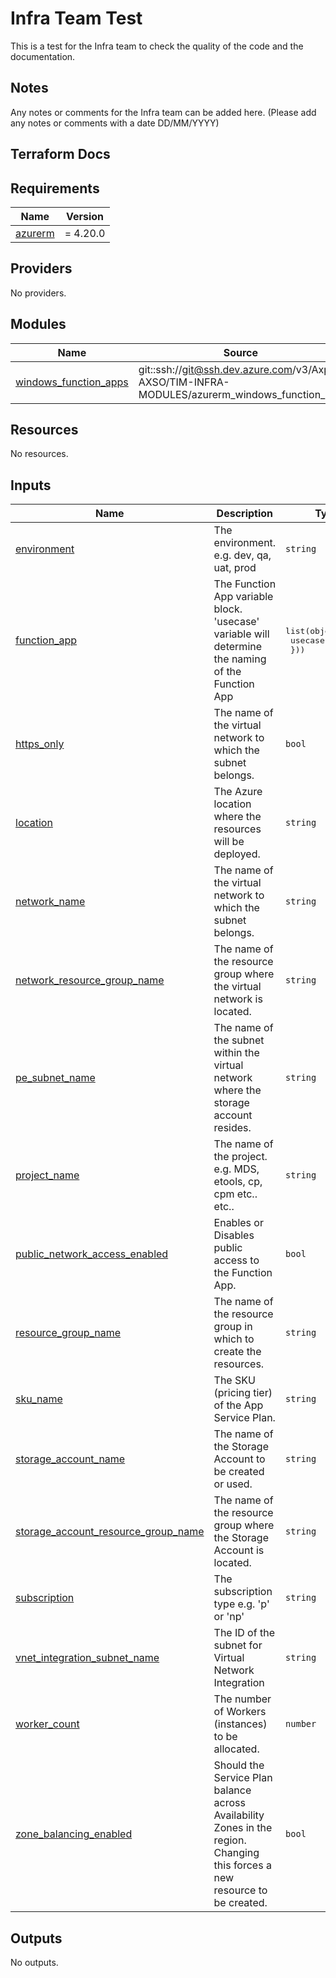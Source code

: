 # Infra Team Test

This is a test for the Infra team to check the quality of the code and the documentation.

## Notes

Any notes or comments for the Infra team can be added here. (Please add any notes or comments with a date DD/MM/YYYY)

## Terraform Docs

<!-- BEGIN_TF_DOCS -->
## Requirements

| Name | Version |
|------|---------|
| <a name="requirement_azurerm"></a> [azurerm](#requirement\_azurerm) | = 4.20.0 |

## Providers

No providers.

## Modules

| Name | Source | Version |
|------|--------|---------|
| <a name="module_windows_function_apps"></a> [windows\_function\_apps](#module\_windows\_function\_apps) | git::ssh://git@ssh.dev.azure.com/v3/Axpo-AXSO/TIM-INFRA-MODULES/azurerm_windows_function_app | ~{gitRef}~ |

## Resources

No resources.

## Inputs

| Name | Description | Type | Default | Required |
|------|-------------|------|---------|:--------:|
| <a name="input_environment"></a> [environment](#input\_environment) | The environment. e.g. dev, qa, uat, prod | `string` | `"prod "` | no |
| <a name="input_function_app"></a> [function\_app](#input\_function\_app) | The Function App variable block. 'usecase' variable will determine the naming of the Function App | <pre>list(object({<br/>    usecase = string<br/>  }))</pre> | n/a | yes |
| <a name="input_https_only"></a> [https\_only](#input\_https\_only) | The name of the virtual network to which the subnet belongs. | `bool` | `true` | no |
| <a name="input_location"></a> [location](#input\_location) | The Azure location where the resources will be deployed. | `string` | `"West Europe"` | no |
| <a name="input_network_name"></a> [network\_name](#input\_network\_name) | The name of the virtual network to which the subnet belongs. | `string` | n/a | yes |
| <a name="input_network_resource_group_name"></a> [network\_resource\_group\_name](#input\_network\_resource\_group\_name) | The name of the resource group where the virtual network is located. | `string` | n/a | yes |
| <a name="input_pe_subnet_name"></a> [pe\_subnet\_name](#input\_pe\_subnet\_name) | The name of the subnet within the virtual network where the storage account resides. | `string` | n/a | yes |
| <a name="input_project_name"></a> [project\_name](#input\_project\_name) | The name of the project. e.g. MDS, etools, cp, cpm etc.. etc.. | `string` | `"etools"` | no |
| <a name="input_public_network_access_enabled"></a> [public\_network\_access\_enabled](#input\_public\_network\_access\_enabled) | Enables or Disables public access to the Function App. | `bool` | `false` | no |
| <a name="input_resource_group_name"></a> [resource\_group\_name](#input\_resource\_group\_name) | The name of the resource group in which to create the resources. | `string` | n/a | yes |
| <a name="input_sku_name"></a> [sku\_name](#input\_sku\_name) | The SKU (pricing tier) of the App Service Plan. | `string` | n/a | yes |
| <a name="input_storage_account_name"></a> [storage\_account\_name](#input\_storage\_account\_name) | The name of the Storage Account to be created or used. | `string` | n/a | yes |
| <a name="input_storage_account_resource_group_name"></a> [storage\_account\_resource\_group\_name](#input\_storage\_account\_resource\_group\_name) | The name of the resource group where the Storage Account is located. | `string` | n/a | yes |
| <a name="input_subscription"></a> [subscription](#input\_subscription) | The subscription type e.g. 'p' or 'np' | `string` | `"p"` | no |
| <a name="input_vnet_integration_subnet_name"></a> [vnet\_integration\_subnet\_name](#input\_vnet\_integration\_subnet\_name) | The ID of the subnet for Virtual Network Integration | `string` | n/a | yes |
| <a name="input_worker_count"></a> [worker\_count](#input\_worker\_count) | The number of Workers (instances) to be allocated. | `number` | `1` | no |
| <a name="input_zone_balancing_enabled"></a> [zone\_balancing\_enabled](#input\_zone\_balancing\_enabled) | Should the Service Plan balance across Availability Zones in the region. Changing this forces a new resource to be created. | `bool` | `false` | no |

## Outputs

No outputs.
<!-- END_TF_DOCS -->